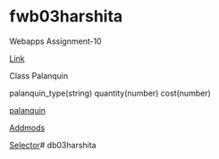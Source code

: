 # fwb03harshita

Webapps Assignment-10

[Link](https://fwb03harshita.herokuapp.com/)

Class Palanquin

palanquin_type(string)
quantity(number)
cost(number)

[palanquin](https://fwb03harshita.herokuapp.com/palanquin)

[Addmods](https://fwb03harshita.herokuapp.com/addmods?rows=3&cols=4)

[Selector](https://fwb03harshita.herokuapp.com/selector)# db03harshita
